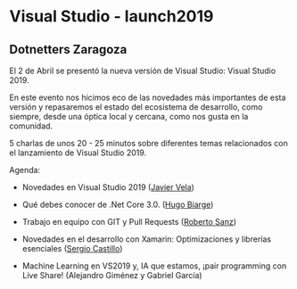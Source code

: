 # Visual Studio - launch2019
## Dotnetters Zaragoza
El 2 de Abril se presentó la nueva versión de Visual Studio: Visual Studio 2019.

En este evento nos hicimos eco de las novedades más importantes de esta versión y repasaremos el estado del ecosistema de desarrollo, como siempre, desde una óptica local y cercana, como nos gusta en la comunidad.

5 charlas de unos 20 - 25 minutos sobre diferentes temas relacionados con el lanzamiento de Visual Studio 2019.
  
Agenda:

- Novedades en Visual Studio 2019  ([Javier Vela](https://twitter.com/jvela))

- Qué debes conocer de .Net Core 3.0. ([Hugo Biarge](https://twitter.com/hbiarge))

- Trabajo en equipo con GIT y Pull Requests ([Roberto Sanz](https://twitter.com/rsciriano))

- Novedades en el desarrollo con Xamarin: Optimizaciones y librerías esenciales ([Sergio Castillo](https://twitter.com/sergio_castillo))

- Machine Learning en VS2019 y, IA que estamos, ¡pair programming con Live Share! (Alejandro Giménez y Gabriel García)